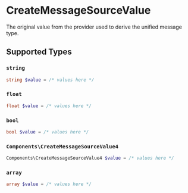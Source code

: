 # CreateMessageSourceValue

The original value from the provider used to derive the unified message type.


## Supported Types

### `string`

```php
string $value = /* values here */
```

### `float`

```php
float $value = /* values here */
```

### `bool`

```php
bool $value = /* values here */
```

### `Components\CreateMessageSourceValue4`

```php
Components\CreateMessageSourceValue4 $value = /* values here */
```

### `array`

```php
array $value = /* values here */
```


